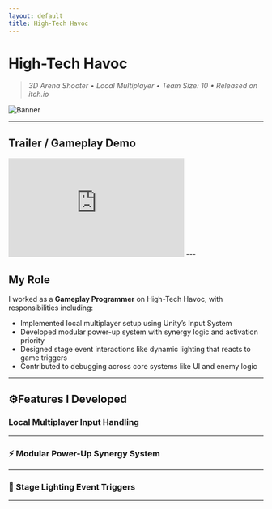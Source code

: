 ```yaml
---
layout: default
title: High-Tech Havoc
---
```


# High-Tech Havoc

> *3D Arena Shooter • Local Multiplayer • Team Size: 10 • Released on itch.io*

![Banner](https://img.itch.zone/aW1nLzE2MDMxMjg1LnBuZw==/original/%2B60ABF.png)

---

## Trailer / Gameplay Demo

<iframe width="347" height="195" src="https://www.youtube.com/embed/IQU4GTxazKo" title="High-Tech Havoc Gameplay Trailer" frameborder="0" allow="accelerometer; autoplay; clipboard-write; encrypted-media; gyroscope; picture-in-picture; web-share" referrerpolicy="strict-origin-when-cross-origin" allowfullscreen></iframe>
---

## My Role

I worked as a **Gameplay Programmer** on High-Tech Havoc, with responsibilities including:

- Implemented local multiplayer setup using Unity’s Input System
- Developed modular power-up system with synergy logic and activation priority
- Designed stage event interactions like dynamic lighting that reacts to game triggers
- Contributed to debugging across core systems like UI and enemy logic

---

## ⚙Features I Developed

### Local Multiplayer Input Handling

---

### ⚡ Modular Power-Up Synergy System


---

### 🌈 Stage Lighting Event Triggers


---
